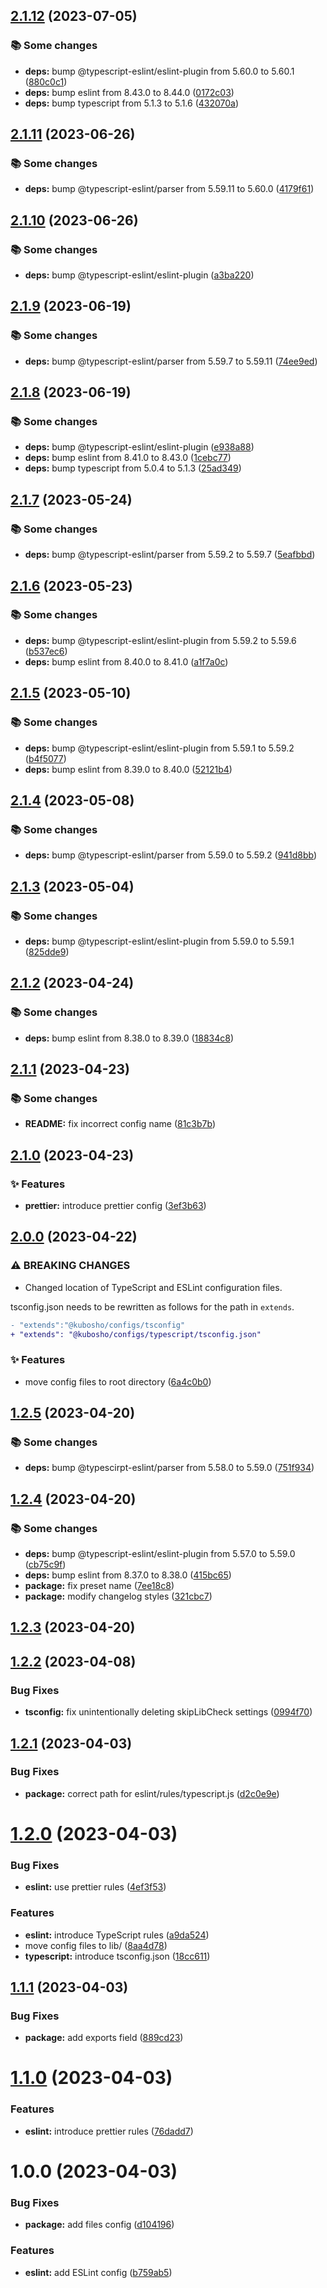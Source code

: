 ## [2.1.12](https://github.com/kubosho/configs/compare/v2.1.11...v2.1.12) (2023-07-05)


### 📚 Some changes

* **deps:** bump @typescript-eslint/eslint-plugin from 5.60.0 to 5.60.1 ([880c0c1](https://github.com/kubosho/configs/commit/880c0c12606474fa3025f2a8585aed7740d7656d))
* **deps:** bump eslint from 8.43.0 to 8.44.0 ([0172c03](https://github.com/kubosho/configs/commit/0172c03bf1d54964063b0cb92dc53bb967f89bae))
* **deps:** bump typescript from 5.1.3 to 5.1.6 ([432070a](https://github.com/kubosho/configs/commit/432070a53024cbebdd59ec37c0a590583f8f6fcd))

## [2.1.11](https://github.com/kubosho/configs/compare/v2.1.10...v2.1.11) (2023-06-26)


### 📚 Some changes

* **deps:** bump @typescript-eslint/parser from 5.59.11 to 5.60.0 ([4179f61](https://github.com/kubosho/configs/commit/4179f61b868e00f56f82ea18bfb7ccb7a5f5e4a8))

## [2.1.10](https://github.com/kubosho/configs/compare/v2.1.9...v2.1.10) (2023-06-26)


### 📚 Some changes

* **deps:** bump @typescript-eslint/eslint-plugin ([a3ba220](https://github.com/kubosho/configs/commit/a3ba2208f4ca814098b02b496d2ff40263d32a66))

## [2.1.9](https://github.com/kubosho/configs/compare/v2.1.8...v2.1.9) (2023-06-19)


### 📚 Some changes

* **deps:** bump @typescript-eslint/parser from 5.59.7 to 5.59.11 ([74ee9ed](https://github.com/kubosho/configs/commit/74ee9ed073c50b4c5f310acd802da631bae66e63))

## [2.1.8](https://github.com/kubosho/configs/compare/v2.1.7...v2.1.8) (2023-06-19)


### 📚 Some changes

* **deps:** bump @typescript-eslint/eslint-plugin ([e938a88](https://github.com/kubosho/configs/commit/e938a88318cd1003c02d685385ad3ac6cdcb2c04))
* **deps:** bump eslint from 8.41.0 to 8.43.0 ([1cebc77](https://github.com/kubosho/configs/commit/1cebc778b0f48b9d7df79b2eb3f7d3f6c21968ef))
* **deps:** bump typescript from 5.0.4 to 5.1.3 ([25ad349](https://github.com/kubosho/configs/commit/25ad349182db51262b2052052a4f62a02a06269c))

## [2.1.7](https://github.com/kubosho/configs/compare/v2.1.6...v2.1.7) (2023-05-24)


### 📚 Some changes

* **deps:** bump @typescript-eslint/parser from 5.59.2 to 5.59.7 ([5eafbbd](https://github.com/kubosho/configs/commit/5eafbbd8812ea2ac7021463ef0b8b1878d56aacb))

## [2.1.6](https://github.com/kubosho/configs/compare/v2.1.5...v2.1.6) (2023-05-23)


### 📚 Some changes

* **deps:** bump @typescript-eslint/eslint-plugin from 5.59.2 to 5.59.6 ([b537ec6](https://github.com/kubosho/configs/commit/b537ec61635a5a08398e81188a86cd28bc474e28))
* **deps:** bump eslint from 8.40.0 to 8.41.0 ([a1f7a0c](https://github.com/kubosho/configs/commit/a1f7a0c41366c0f0a778a1efee3e0be81df43b2b))

## [2.1.5](https://github.com/kubosho/configs/compare/v2.1.4...v2.1.5) (2023-05-10)


### 📚 Some changes

* **deps:** bump @typescript-eslint/eslint-plugin from 5.59.1 to 5.59.2 ([b4f5077](https://github.com/kubosho/configs/commit/b4f507772175cf568e80e27fa74ee5f40889a3a3))
* **deps:** bump eslint from 8.39.0 to 8.40.0 ([52121b4](https://github.com/kubosho/configs/commit/52121b40c772d5f5f5530fc0828d1ad281907fd1))

## [2.1.4](https://github.com/kubosho/configs/compare/v2.1.3...v2.1.4) (2023-05-08)


### 📚 Some changes

* **deps:** bump @typescript-eslint/parser from 5.59.0 to 5.59.2 ([941d8bb](https://github.com/kubosho/configs/commit/941d8bbf35cd8110cc7f45bd51c91566fa6d785a))

## [2.1.3](https://github.com/kubosho/configs/compare/v2.1.2...v2.1.3) (2023-05-04)


### 📚 Some changes

* **deps:** bump @typescript-eslint/eslint-plugin from 5.59.0 to 5.59.1 ([825dde9](https://github.com/kubosho/configs/commit/825dde9bfc8d2013c651e763092e3f037efb30dd))

## [2.1.2](https://github.com/kubosho/configs/compare/v2.1.1...v2.1.2) (2023-04-24)


### 📚 Some changes

* **deps:** bump eslint from 8.38.0 to 8.39.0 ([18834c8](https://github.com/kubosho/configs/commit/18834c84e7e4beb2a79845ab8bd773153e326c2b))

## [2.1.1](https://github.com/kubosho/configs/compare/v2.1.0...v2.1.1) (2023-04-23)


### 📚 Some changes

* **README:** fix incorrect config name ([81c3b7b](https://github.com/kubosho/configs/commit/81c3b7b1574cee8edc1bd6fcb12d619d9695472d))

## [2.1.0](https://github.com/kubosho/configs/compare/v2.0.0...v2.1.0) (2023-04-23)


### ✨ Features

* **prettier:** introduce prettier config ([3ef3b63](https://github.com/kubosho/configs/commit/3ef3b63e8c196319ff804117532676aa14b153bc))

## [2.0.0](https://github.com/kubosho/configs/compare/v1.2.5...v2.0.0) (2023-04-22)


### ⚠ BREAKING CHANGES

* Changed location of TypeScript and ESLint configuration files.

tsconfig.json needs to be rewritten as follows for the path in `extends`.

```diff
- "extends":"@kubosho/configs/tsconfig"
+ "extends": "@kubosho/configs/typescript/tsconfig.json"
```

### ✨ Features

* move config files to root directory ([6a4c0b0](https://github.com/kubosho/configs/commit/6a4c0b0d30ad182047a6c77892a6f2e633ddb061))

## [1.2.5](https://github.com/kubosho/configs/compare/v1.2.4...v1.2.5) (2023-04-20)


### 📚 Some changes

* **deps:** bump @typescirpt-eslint/parser from 5.58.0 to 5.59.0 ([751f934](https://github.com/kubosho/configs/commit/751f934c432690b4daf810569fd800a5f2ff79ef))

## [1.2.4](https://github.com/kubosho/configs/compare/v1.2.3...v1.2.4) (2023-04-20)


### 📚 Some changes

* **deps:** bump @typescript-eslint/eslint-plugin from 5.57.0 to 5.59.0 ([cb75c9f](https://github.com/kubosho/configs/commit/cb75c9fbd3eef68a5b03b0a9ce35750046843ce9))
* **deps:** bump eslint from 8.37.0 to 8.38.0 ([415bc65](https://github.com/kubosho/configs/commit/415bc65dcc67bfbdab8aef9b2a26ff66b64faf93))
* **package:** fix preset name ([7ee18c8](https://github.com/kubosho/configs/commit/7ee18c86d298284ee0cca1625ebb6c1c3f1fe47c))
* **package:** modify changelog styles ([321cbc7](https://github.com/kubosho/configs/commit/321cbc7c6e0a03d13c7fb9b5f72d6d8a70af6b20))

## [1.2.3](https://github.com/kubosho/configs/compare/v1.2.2...v1.2.3) (2023-04-20)

## [1.2.2](https://github.com/kubosho/configs/compare/v1.2.1...v1.2.2) (2023-04-08)


### Bug Fixes

* **tsconfig:** fix unintentionally deleting skipLibCheck settings ([0994f70](https://github.com/kubosho/configs/commit/0994f700fc1e7e0e7c4525e072dfe6187e5c644f))

## [1.2.1](https://github.com/kubosho/configs/compare/v1.2.0...v1.2.1) (2023-04-03)


### Bug Fixes

* **package:** correct path for eslint/rules/typescript.js ([d2c0e9e](https://github.com/kubosho/configs/commit/d2c0e9e955ccee13054f5fff56e77424c8c22e90))

# [1.2.0](https://github.com/kubosho/configs/compare/v1.1.1...v1.2.0) (2023-04-03)


### Bug Fixes

* **eslint:** use prettier rules ([4ef3f53](https://github.com/kubosho/configs/commit/4ef3f5384ffa4156ff394b024b238ed627837cf7))


### Features

* **eslint:** introduce TypeScript rules ([a9da524](https://github.com/kubosho/configs/commit/a9da52487cbec5462aff92a0a73ed450e3cff578))
* move config files to lib/ ([8aa4d78](https://github.com/kubosho/configs/commit/8aa4d78db612c60c079adb5374e486a5a2da03b4))
* **typescript:** introduce tsconfig.json ([18cc611](https://github.com/kubosho/configs/commit/18cc6112e32228cc36aa1f870250511ee5f28386))

## [1.1.1](https://github.com/kubosho/configs/compare/v1.1.0...v1.1.1) (2023-04-03)


### Bug Fixes

* **package:** add exports field ([889cd23](https://github.com/kubosho/configs/commit/889cd233ee4e6b00914920c3c947212abe5f7a33))

# [1.1.0](https://github.com/kubosho/configs/compare/v1.0.0...v1.1.0) (2023-04-03)


### Features

* **eslint:** introduce prettier rules ([76dadd7](https://github.com/kubosho/configs/commit/76dadd75cd41087c13589f1349fc306841ad14ab))

# 1.0.0 (2023-04-03)


### Bug Fixes

* **package:** add files config ([d104196](https://github.com/kubosho/configs/commit/d104196c09368bd2237fa20191d8dd224b742112))


### Features

* **eslint:** add ESLint config ([b759ab5](https://github.com/kubosho/configs/commit/b759ab5d76c0544a08d8df88a2c5cf6360109edb))
